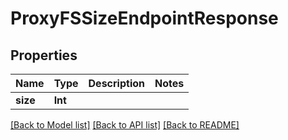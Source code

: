 # ProxyFSSizeEndpointResponse

## Properties

Name | Type | Description | Notes
------------ | ------------- | ------------- | -------------
**size** | **Int** |  | 

[[Back to Model list]](../#documentation-for-models) [[Back to API list]](../#documentation-for-api-endpoints) [[Back to README]](../)


